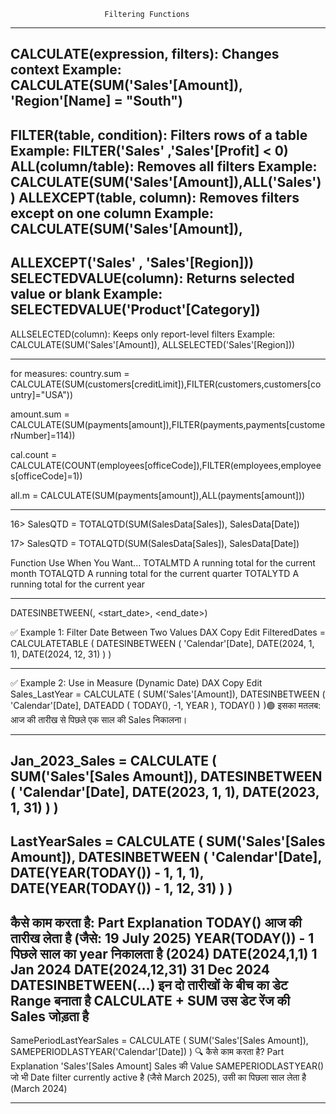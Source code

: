                          Filtering Functions  
------------------------------------------------------------------------------------------------

CALCULATE(expression, filters): Changes context
Example: CALCULATE(SUM('Sales'[Amount]),
'Region'[Name] = "South")
------------------------------------------------------------------------------------------------
FILTER(table, condition): Filters rows of a table
Example: FILTER('Sales'
,'Sales'[Profit] < 0)
ALL(column/table): Removes all filters
Example: CALCULATE(SUM('Sales'[Amount]),ALL('Sales'))
ALLEXCEPT(table, column): Removes filters except  on one column
Example: CALCULATE(SUM('Sales'[Amount]),
--------------------------------------------------------------------------------------------------
ALLEXCEPT('Sales'
,
'Sales'[Region]))
SELECTEDVALUE(column): Returns selected value
or blank
Example: SELECTEDVALUE('Product'[Category])
-----------------------------------------------------------------------------------------------
ALLSELECTED(column): Keeps only report-level
filters
Example: CALCULATE(SUM('Sales'[Amount]),
ALLSELECTED('Sales'[Region]))

---------------------------------------------------------------------------------------------

for measures:
country.sum = CALCULATE(SUM(customers[creditLimit]),FILTER(customers,customers[country]="USA"))

amount.sum = CALCULATE(SUM(payments[amount]),FILTER(payments,payments[customerNumber]=114))

cal.count = CALCULATE(COUNT(employees[officeCode]),FILTER(employees,employees[officeCode]=1))

all.m = CALCULATE(SUM(payments[amount]),ALL(payments[amount]))

---------------------------------------------------------------------------------------------


16> SalesQTD = TOTALQTD(SUM(SalesData[Sales]), SalesData[Date])

17> SalesQTD = TOTALQTD(SUM(SalesData[Sales]), SalesData[Date])

Function	Use When You Want...
TOTALMTD	A running total for the current month
TOTALQTD	A running total for the current quarter
TOTALYTD	A running total for the current year

------------------------------------------------------------------------------------------

DATESINBETWEEN(<dates>, <start_date>, <end_date>)

✅ Example 1: Filter Date Between Two Values
DAX
Copy
Edit
FilteredDates =
CALCULATETABLE (
    DATESINBETWEEN (
        'Calendar'[Date],
        DATE(2024, 1, 1),
        DATE(2024, 12, 31)
    )
)

----------
✅ Example 2: Use in Measure (Dynamic Date)
DAX
Copy
Edit
Sales_LastYear =
CALCULATE (
    SUM('Sales'[Amount]),
    DATESINBETWEEN (
        'Calendar'[Date],
        DATEADD ( TODAY(), -1, YEAR ),
        TODAY()
    )
)🟢 इसका मतलब: आज की तारीख से पिछले एक साल की Sales निकालना।

----------
Jan_2023_Sales =
CALCULATE (
    SUM('Sales'[Sales Amount]),
    DATESINBETWEEN (
        'Calendar'[Date],
        DATE(2023, 1, 1),
        DATE(2023, 1, 31)
    )
)
----------

LastYearSales =
CALCULATE (
    SUM('Sales'[Sales Amount]),
    DATESINBETWEEN (
        'Calendar'[Date],
        DATE(YEAR(TODAY()) - 1, 1, 1),
        DATE(YEAR(TODAY()) - 1, 12, 31)
    )
)
-------
 कैसे काम करता है:
Part	Explanation
TODAY()	आज की तारीख लेता है (जैसे: 19 July 2025)
YEAR(TODAY()) - 1	पिछले साल का year निकालता है (2024)
DATE(2024,1,1)	1 Jan 2024
DATE(2024,12,31)	31 Dec 2024
DATESINBETWEEN(...)	इन दो तारीखों के बीच का डेट Range बनाता है
CALCULATE + SUM	उस डेट रेंज की Sales जोड़ता है
-----------------------------------------------------
SamePeriodLastYearSales =
CALCULATE (
    SUM('Sales'[Sales Amount]),
    SAMEPERIODLASTYEAR('Calendar'[Date])
)
🔍 कैसे काम करता है?
Part	Explanation
'Sales'[Sales Amount]	Sales की Value
SAMEPERIODLASTYEAR()	जो भी Date filter currently active है (जैसे March 2025), उसी का पिछला साल लेता है (March 2024)



-----------------------------------------------------------------------------------------------------------------------
